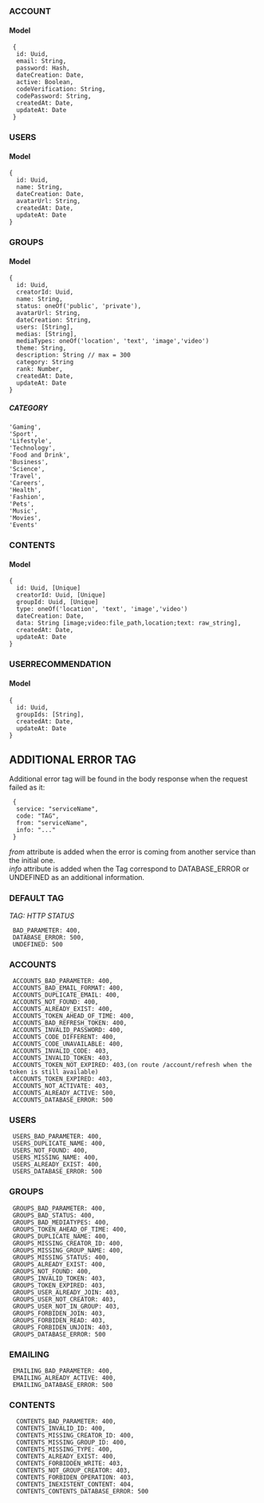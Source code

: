 ### ACCOUNT

#### Model

```
 {
  id: Uuid,
  email: String,
  password: Hash,
  dateCreation: Date,
  active: Boolean,
  codeVerification: String,
  codePassword: String,
  createdAt: Date,
  updateAt: Date
 }
```

### USERS

#### Model

```
{
  id: Uuid,
  name: String,
  dateCreation: Date,
  avatarUrl: String,
  createdAt: Date,
  updateAt: Date
}
```

### GROUPS

#### Model

```
{
  id: Uuid,
  creatorId: Uuid,
  name: String,
  status: oneOf('public', 'private'),
  avatarUrl: String,
  dateCreation: String,
  users: [String],
  medias: [String],
  mediaTypes: oneOf('location', 'text', 'image','video')
  theme: String,
  description: String // max = 300
  category: String
  rank: Number,
  createdAt: Date,
  updateAt: Date
}
```

##### CATEGORY

    'Gaming',
    'Sport',
    'Lifestyle',
    'Technology',
    'Food and Drink',
    'Business',
    'Science',
    'Travel',
    'Careers',
    'Health',
    'Fashion',
    'Pets',
    'Music',
    'Movies',
    'Events'

### CONTENTS

#### Model

```
{
  id: Uuid, [Unique]
  creatorId: Uuid, [Unique]
  groupId: Uuid, [Unique]
  type: oneOf('location', 'text', 'image','video')
  dateCreation: Date,
  data: String [image;video:file_path,location;text: raw_string],
  createdAt: Date,
  updateAt: Date
}
```

### USERRECOMMENDATION

#### Model

```
{
  id: Uuid,
  groupIds: [String],
  createdAt: Date,
  updateAt: Date
}
```

## ADDITIONAL ERROR TAG

Additional error tag will be found in the body response when the request failed as it:

```
 {
  service: "serviceName",
  code: "TAG",
  from: "serviceName",
  info: "..."
 }
```

_from_ attribute is added when the error is coming from another service than the initial one.  
_info_ attribute is added when the Tag correspond to DATABASE_ERROR or UNDEFINED as an additional information.

### DEFAULT TAG

_TAG: HTTP STATUS_

```
 BAD_PARAMETER: 400,
 DATABASE_ERROR: 500,
 UNDEFINED: 500
```

### ACCOUNTS

```
 ACCOUNTS_BAD_PARAMETER: 400,
 ACCOUNTS_BAD_EMAIL_FORMAT: 400,
 ACCOUNTS_DUPLICATE_EMAIL: 400,
 ACCOUNTS_NOT_FOUND: 400,
 ACCOUNTS_ALREADY_EXIST: 400,
 ACCOUNTS_TOKEN_AHEAD_OF_TIME: 400,
 ACCOUNTS_BAD_REFRESH_TOKEN: 400,
 ACCOUNTS_INVALID_PASSWORD: 400,
 ACCOUNTS_CODE_DIFFERENT: 400,
 ACCOUNTS_CODE_UNAVAILABLE: 400,
 ACCOUNTS_INVALID_CODE: 403,
 ACCOUNTS_INVALID_TOKEN: 403,
 ACCOUNTS_TOKEN_NOT_EXPIRED: 403,(on route /account/refresh when the token is still available)
 ACCOUNTS_TOKEN_EXPIRED: 403,
 ACCOUNTS_NOT_ACTIVATE: 403,
 ACCOUNTS_ALREADY_ACTIVE: 500,
 ACCOUNTS_DATABASE_ERROR: 500
```

### USERS

```
 USERS_BAD_PARAMETER: 400,
 USERS_DUPLICATE_NAME: 400,
 USERS_NOT_FOUND: 400,
 USERS_MISSING_NAME: 400,
 USERS_ALREADY_EXIST: 400,
 USERS_DATABASE_ERROR: 500
```

### GROUPS

```
 GROUPS_BAD_PARAMETER: 400,
 GROUPS_BAD_STATUS: 400,
 GROUPS_BAD_MEDIATYPES: 400,
 GROUPS_TOKEN_AHEAD_OF_TIME: 400,
 GROUPS_DUPLICATE_NAME: 400,
 GROUPS_MISSING_CREATOR_ID: 400,
 GROUPS_MISSING_GROUP_NAME: 400,
 GROUPS_MISSING_STATUS: 400,
 GROUPS_ALREADY_EXIST: 400,
 GROUPS_NOT_FOUND: 400,
 GROUPS_INVALID_TOKEN: 403,
 GROUPS_TOKEN_EXPIRED: 403,
 GROUPS_USER_ALREADY_JOIN: 403,
 GROUPS_USER_NOT_CREATOR: 403,
 GROUPS_USER_NOT_IN_GROUP: 403,
 GROUPS_FORBIDEN_JOIN: 403,
 GROUPS_FORBIDEN_READ: 403,
 GROUPS_FORBIDEN_UNJOIN: 403,
 GROUPS_DATABASE_ERROR: 500
```

### EMAILING

```
 EMAILING_BAD_PARAMETER: 400,
 EMAILING_ALREADY_ACTIVE: 400,
 EMAILING_DATABASE_ERROR: 500
```

### CONTENTS

```
  CONTENTS_BAD_PARAMETER: 400,
  CONTENTS_INVALID_ID: 400,
  CONTENTS_MISSING_CREATOR_ID: 400,
  CONTENTS_MISSING_GROUP_ID: 400,
  CONTENTS_MISSING_TYPE: 400,
  CONTENTS_ALREADY_EXIST: 400,
  CONTENTS_FORBIDDEN_WRITE: 403,
  CONTENTS_NOT_GROUP_CREATOR: 403,
  CONTENTS_FORBIDEN_OPERATION: 403,
  CONTENTS_INEXISTENT_CONTENT: 404,
  CONTENTS_CONTENTS_DATABASE_ERROR: 500
```
